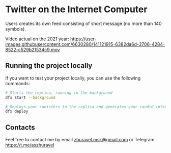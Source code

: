 # Twitter on the Internet Computer
Users creates its own feed consisting of short message (no more than 140 symbols).

Video actual on the 2021 year:
https://user-images.githubusercontent.com/6630280/141121915-6382da6d-3706-4284-8522-c529b21534c9.mov

## Running the project locally
If you want to test your project locally, you can use the following commands:

```bash
# Starts the replica, running in the background
dfx start --background

# Deploys your canisters to the replica and generates your candid interface
dfx deploy
```

## Contacts
Feel free to contact me by email zhuravel.msk@gmail.com or Telegram https://t.me/aszhuravel
